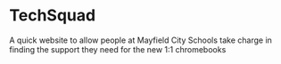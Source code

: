 # TechSquad
A quick website to allow people at Mayfield City Schools take charge in finding the support they need for the new 1:1 chromebooks
